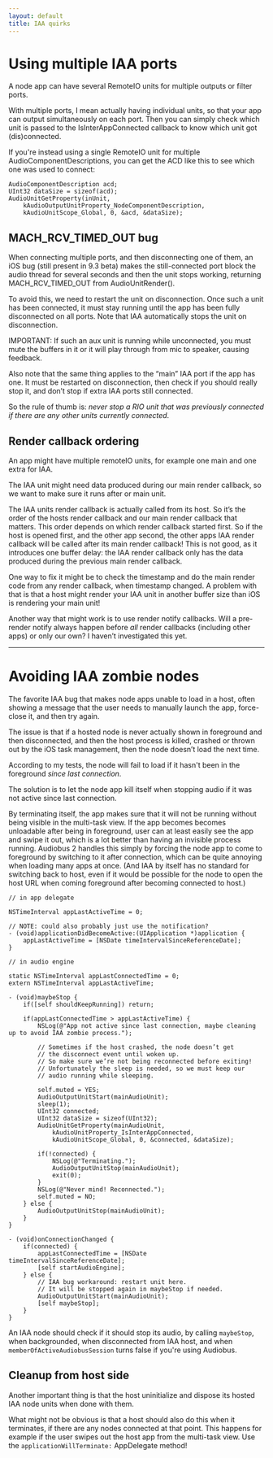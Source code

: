```yaml
---
layout: default
title: IAA quirks
---
```


# Using multiple IAA ports

A node app can have several RemoteIO units for multiple outputs or filter ports.

With multiple ports, I mean actually having individual units, so that your app can output simultaneously on each port. Then you can simply check which unit is passed to the IsInterAppConnected callback to know which unit got (dis)connected.

If you're instead using a single RemoteIO unit for multiple AudioComponentDescriptions, you can get the ACD like this to see which one was used to connect:

```objc
AudioComponentDescription acd;
UInt32 dataSize = sizeof(acd);
AudioUnitGetProperty(inUnit, 
    kAudioOutputUnitProperty_NodeComponentDescription,        
    kAudioUnitScope_Global, 0, &acd, &dataSize);
```

## MACH_RCV_TIMED_OUT bug

When connecting multiple ports, and then disconnecting one of them, an iOS bug (still present in 9.3 beta) makes the still-connected port block the audio thread for several seconds and then the unit stops working, returning MACH_RCV_TIMED_OUT from AudioUnitRender().

To avoid this, we need to restart the unit on disconnection. Once such a unit has been connected, it must stay running until the app has been fully disconnected on all ports. Note that IAA automatically stops the unit on disconnection.

IMPORTANT: If such an aux unit is running while unconnected, you must mute the buffers in it or it will play through from mic to speaker, causing feedback.

Also note that the same thing applies to the “main” IAA port if the app has one. It must be restarted on disconnection, then check if you should really stop it, and don’t stop if extra IAA ports still connected.

So the rule of thumb is: *never stop a RIO unit that was previously connected if there are any other units currently connected*.

## Render callback ordering

An app might have multiple remoteIO units, for example one main and one extra for IAA.

The IAA unit might need data produced during our main render callback, so we want to make sure it runs after or main unit.

The IAA units render callback is actually called from its host. So it’s the order of the hosts render callback and our main render callback that matters. This order depends on which render callback started first. So if the host is opened first, and the other app second, the other apps IAA render callback will be called after its main render callback! This is not good, as it introduces one buffer delay: the IAA render callback only has the data produced during the previous main render callback.

One way to fix it might be to check the timestamp and do the main render code from any render callback, when timestamp changed. A problem with that is that a host might render your IAA unit in another buffer size than iOS is rendering your main unit!

Another way that might work is to use render notify callbacks. Will a pre-render notify always happen before *all* render callbacks (including other apps) or only our own? I haven’t investigated this yet.

----

# Avoiding IAA zombie nodes

The favorite IAA bug that makes node apps unable to load in a host, often showing a message that the user needs to manually launch the app, force-close it, and then try again.

The issue is that if a hosted node is never actually shown in foreground and then disconnected, and then the host process is killed, crashed or thrown out by the iOS task management, then the node doesn’t load the next time.

According to my tests, the node will fail to load if it hasn't been in the foreground *since last connection*.

The solution is to let the node app kill itself when stopping audio if it was not active since last connection.

By terminating itself, the app makes sure that it will not be running without being visible in the multi-task view. If the app becomes becomes unloadable after being in foreground, user can at least easily see the app and swipe it out, which is a lot better than having an invisible process running. Audiobus 2 handles this simply by forcing the node app to come to foreground by switching to it after connection, which can be quite annoying when loading many apps at once. (And IAA by itself has no standard for switching back to host, even if it would be possible for the node to open the host URL when coming foreground after becoming connected to host.)

```objc
// in app delegate

NSTimeInterval appLastActiveTime = 0;

// NOTE: could also probably just use the notification?
- (void)applicationDidBecomeActive:(UIApplication *)application {
    appLastActiveTime = [NSDate timeIntervalSinceReferenceDate];
}

// in audio engine

static NSTimeInterval appLastConnectedTime = 0;
extern NSTimeInterval appLastActiveTime;

- (void)maybeStop {
    if([self shouldKeepRunning]) return;

    if(appLastConnectedTime > appLastActiveTime) {
        NSLog(@"App not active since last connection, maybe cleaning up to avoid IAA zombie process.");

        // Sometimes if the host crashed, the node doesn’t get
        // the disconnect event until woken up.
        // So make sure we’re not being reconnected before exiting!
        // Unfortunately the sleep is needed, so we must keep our
        // audio running while sleeping.

        self.muted = YES;
        AudioOutputUnitStart(mainAudioUnit);
        sleep(1);
        UInt32 connected;
        UInt32 dataSize = sizeof(UInt32);
        AudioUnitGetProperty(mainAudioUnit,
            kAudioUnitProperty_IsInterAppConnected,
            kAudioUnitScope_Global, 0, &connected, &dataSize);

        if(!connected) {
            NSLog(@"Terminating.");
            AudioOutputUnitStop(mainAudioUnit);
            exit(0);
        }
        NSLog(@"Never mind! Reconnected.");
        self.muted = NO;
    } else {
        AudioOutputUnitStop(mainAudioUnit);
    }
}

- (void)onConnectionChanged {
    if(connected) {
        appLastConnectedTime = [NSDate timeIntervalSinceReferenceDate];
        [self startAudioEngine];
    } else {
        // IAA bug workaround: restart unit here.
        // It will be stopped again in maybeStop if needed.
        AudioOutputUnitStart(mainAudioUnit);
        [self maybeStop];
    }
}
```

An IAA node should check if it should stop its audio, by calling `maybeStop`, when backgrounded, when disconnected from IAA host, and when `memberOfActiveAudiobusSession` turns false if you're using Audiobus.

## Cleanup from host side
Another important thing is that the host uninitialize and dispose its hosted IAA node units when done with them.

What might not be obvious is that a host should also do this when it terminates, if there are any nodes connected at that point. This happens for example if the user swipes out the host app from the multi-task view. Use the `applicationWillTerminate:` AppDelegate method!